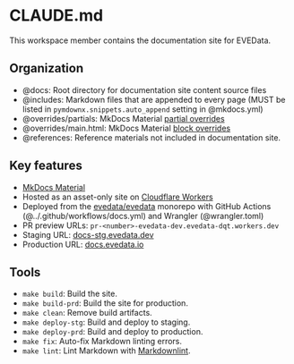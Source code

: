 # CLAUDE.md

This workspace member contains the documentation site for EVEData.

## Organization

- @docs: Root directory for documentation site content source files
- @includes: Markdown files that are appended to every page (MUST be listed in `pymdownx.snippets.auto_append` setting in @mkdocs.yml)
- @overrides/partials: MkDocs Material [partial overrides](https://squidfunk.github.io/mkdocs-material/customization/#overriding-partials)
- @overrides/main.html: MkDocs Material [block overrides](https://squidfunk.github.io/mkdocs-material/customization/#overriding-blocks)
- @references: Reference materials not included in documentation site.

## Key features

- [MkDocs Material][mkdocs-material]
- Hosted as an asset-only site on [Cloudflare Workers][cloudflare-workers]
- Deployed from the [evedata/evedata](https://github.com/evedata/evedata) monorepo with GitHub Actions (@../.github/workflows/docs.yml) and Wrangler (@wrangler.toml)
- PR preview URLs: `pr-<number>-evedata-dev.evedata-dqt.workers.dev`
- Staging URL: [docs-stg.evedata.dev](https://docs-stg.evedata.dev)
- Production URL: [docs.evedata.io](https://docs.evedata.io)

## Tools

- `make build`: Build the site.
- `make build-prd`: Build the site for production.
- `make clean`: Remove build artifacts.
- `make deploy-stg`: Build and deploy to staging.
- `make deploy-prd`: Build and deploy to production.
- `make fix`: Auto-fix Markdown linting errors.
- `make lint`: Lint Markdown with [Markdownlint][markdownlint].

[cloudflare-workers]: https://developers.cloudflare.com/workers/
[markdownlint]: https://github.com/DavidAnson/markdownlint
[mkdocs-material]: https://squidfunk.github.io/mkdocs-material/

